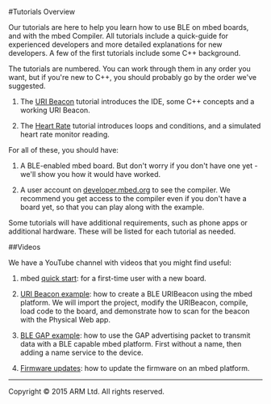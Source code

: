 #Tutorials Overview

Our tutorials are here to help you learn how to use BLE on mbed boards, and with the mbed Compiler. All tutorials include a quick-guide for experienced developers and more detailed explanations for new developers. A few of the first tutorials include some C++ background. 

The tutorials are numbered. You can work through them in any order you want, but if you're new to C++, you should probably go by the order we've suggested.

1. The [URI Beacon](../GettingStarted/URIBeacon.md) tutorial introduces the IDE, some C++ concepts and a working URI Beacon.

2. The [Heart Rate](../GettingStarted/HeartRate.md) tutorial introduces loops and conditions, and a simulated heart rate monitor reading.

For all of these, you should have:

1. A BLE-enabled mbed board. But don't worry if you don't have one yet - we'll show you how it would have worked.

2. A user account on [developer.mbed.org](http://developer.mbed.org) to see the compiler. We recommend you get access to the compiler even if you don't have a board yet, so that you can play along with the example.

Some tutorials will have additional requirements, such as phone apps or additional hardware. These will be listed for each tutorial as needed.

##Videos

We have a YouTube channel with videos that you might find useful:

1. mbed [quick start](https://www.youtube.com/watch?v=L5TcmFFD0iw): for a first-time user with a new board.  

2. [URI Beacon example](https://www.youtube.com/watch?v=vZ-_fZlV2-w): how to create a BLE URIBeacon using the mbed platform. We will import the project, modify the URIBeacon, compile, load code to the board, and demonstrate how to scan for the beacon with the Physical Web app.

3. [BLE GAP example](https://www.youtube.com/watch?v=m9uIx-NFS08): how to use the GAP advertising packet to transmit data with a BLE capable mbed platform. First without a name, then adding a name service to the device.

4. [Firmware updates](https://youtu.be/SSRCJgzeEek?list=PLiVCejcvpsetJ1n9nRXzLWvE4dp4RwGOf): how to update the firmware on an mbed platform.

______
Copyright © 2015 ARM Ltd. All rights reserved.